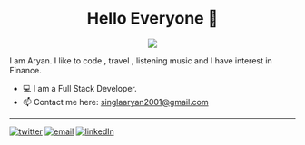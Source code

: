 <h1 align="center">Hello Everyone 👋</h1>

<div align="center">
  <img src="https://ineedanime.com/wp-content/uploads/2021/09/kakashi-hatake-hello.gif" align="center" allowFullScreen>
</div>

I am Aryan. I like to code , travel , listening music and I have interest in Finance.

- :computer: I am a Full Stack Developer.
- 📫 Contact me here: [singlaaryan2001@gmail.com](mailto:singlaaryan2001@gmail.com)

<hr>

[![twitter](https://img.shields.io/badge/Twitter-1DA1F2?style=for-the-badge&logo=twitter&logoColor=white)](https://twitter.com/@singla_aryan11)
[![email](https://img.shields.io/badge/Gmail-D14836?style=for-the-badge&logo=gmail&logoColor=white)](mailto:singlaaryan2001@gmail.com)
[![linkedIn](https://img.shields.io/badge/LinkedIn-0077B5?style=for-the-badge&logo=linkedin&logoColor=white)](https://www.linkedin.com/in/aryan-singla-26b7481b7)
